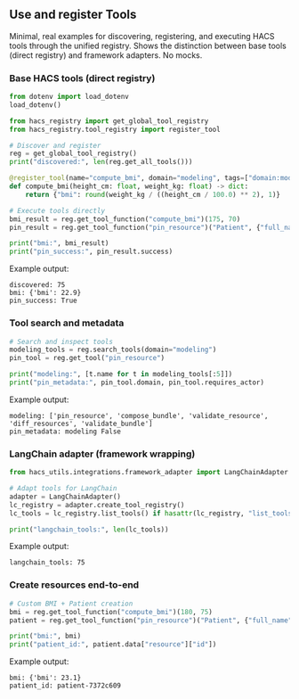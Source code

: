 ## Use and register Tools

Minimal, real examples for discovering, registering, and executing HACS tools through the unified registry. Shows the distinction between base tools (direct registry) and framework adapters. No mocks.

### Base HACS tools (direct registry)

```python
from dotenv import load_dotenv
load_dotenv()

from hacs_registry import get_global_tool_registry
from hacs_registry.tool_registry import register_tool

# Discover and register
reg = get_global_tool_registry()
print("discovered:", len(reg.get_all_tools()))

@register_tool(name="compute_bmi", domain="modeling", tags=["domain:modeling"]) 
def compute_bmi(height_cm: float, weight_kg: float) -> dict:
    return {"bmi": round(weight_kg / ((height_cm / 100.0) ** 2), 1)}

# Execute tools directly
bmi_result = reg.get_tool_function("compute_bmi")(175, 70)
pin_result = reg.get_tool_function("pin_resource")("Patient", {"full_name": "Alice Nguyen", "gender": "female", "age": 34})

print("bmi:", bmi_result)
print("pin_success:", pin_result.success)
```

Example output:
```
discovered: 75
bmi: {'bmi': 22.9}
pin_success: True
```

### Tool search and metadata

```python
# Search and inspect tools
modeling_tools = reg.search_tools(domain="modeling")
pin_tool = reg.get_tool("pin_resource")

print("modeling:", [t.name for t in modeling_tools[:5]])
print("pin_metadata:", pin_tool.domain, pin_tool.requires_actor)
```

Example output:
```
modeling: ['pin_resource', 'compose_bundle', 'validate_resource', 'diff_resources', 'validate_bundle']
pin_metadata: modeling False
```

### LangChain adapter (framework wrapping)

```python
from hacs_utils.integrations.framework_adapter import LangChainAdapter

# Adapt tools for LangChain
adapter = LangChainAdapter()
lc_registry = adapter.create_tool_registry()
lc_tools = lc_registry.list_tools() if hasattr(lc_registry, "list_tools") else []

print("langchain_tools:", len(lc_tools))
```

Example output:
```
langchain_tools: 75
```

### Create resources end-to-end

```python
# Custom BMI + Patient creation
bmi = reg.get_tool_function("compute_bmi")(180, 75)
patient = reg.get_tool_function("pin_resource")("Patient", {"full_name": "Test Patient", "age": 30})

print("bmi:", bmi)
print("patient_id:", patient.data["resource"]["id"])
```

Example output:
```
bmi: {'bmi': 23.1}
patient_id: patient-7372c609
```
